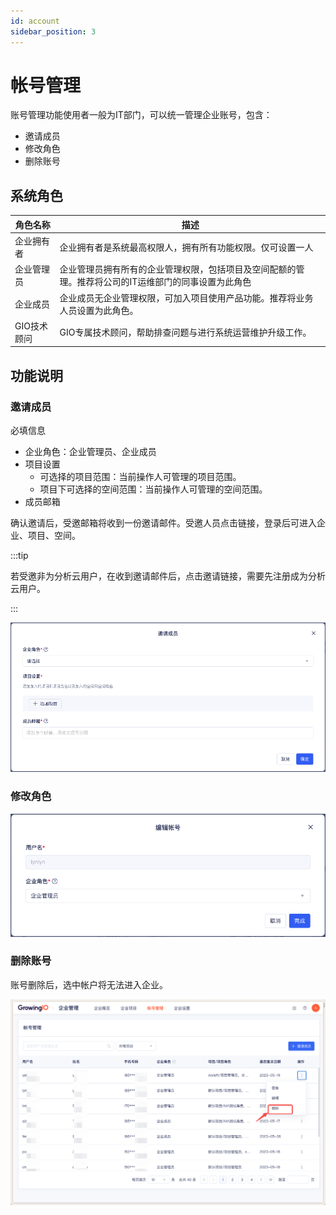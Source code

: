```yaml
---
id: account
sidebar_position: 3
---
```


# 帐号管理

账号管理功能使用者一般为IT部门，可以统一管理企业账号，包含：

* 邀请成员
* 修改角色
* 删除账号

## 系统角色

| 角色名称 | 描述 |
| ---| --- |
| 企业拥有者 | 企业拥有者是系统最高权限人，拥有所有功能权限。仅可设置一人 |
| 企业管理员 | 企业管理员拥有所有的企业管理权限，包括项目及空间配额的管理。推荐将公司的IT运维部门的同事设置为此角色
| 企业成员 | 企业成员无企业管理权限，可加入项目使用产品功能。推荐将业务人员设置为此角色。
|GIO技术顾问| GIO专属技术顾问，帮助排查问题与进行系统运营维护升级工作。

## 功能说明

### 邀请成员

必填信息

* 企业角色：企业管理员、企业成员
* 项目设置
  * 可选择的项目范围：当前操作人可管理的项目范围。
  * 项目下可选择的空间范围：当前操作人可管理的空间范围。
* 成员邮箱

确认邀请后，受邀邮箱将收到一份邀请邮件。受邀人员点击链接，登录后可进入企业、项目、空间。

:::tip

若受邀非为分析云用户，在收到邀请邮件后，点击邀请链接，需要先注册成为分析云用户。

:::

![图 8](/img/yaoqingchengyuan_account.png)  

### 修改角色

![图 9](/img/bianjizhanghao_account.png)  

### 删除账号

账号删除后，选中帐户将无法进入企业。

![图 1](/img/shanchuzhanghao_account.png)  
